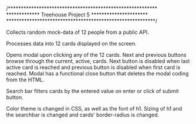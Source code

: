 /**********************************************************
*************  Treehouse Project 5   **********************
**********************************************************/

Collects random mock-data of 12 people from a public API.

Processes data into 12 cards displayed on the screen. 

Opens modal upon clicking any of the 12 cards. Next and previous buttons browse through the current, active, cards.
Next button is disabled when last active card is reached and previous button is disabled when first card is reached.
Modal has a functional close button that deletes the modal coding from the HTML.

Search bar filters cards by the entered value on enter or click of submit button. 

Color theme is changed in CSS, as well as the font of h1. 
Sizing of h1 and the searchbar is changed and cards' border-radius is changed.

